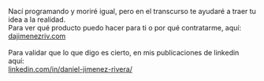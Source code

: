 Nací programando y moriré igual, pero en el transcurso te ayudaré a traer tu idea a la realidad.<br>
Para ver qué producto puedo hacer para ti o por qué contratarme, aquí:<br>
[dajimenezriv.com<br>](https://dajimenezriv.com)<br>
Para validar que lo que digo es cierto, en mis publicaciones de linkedin aquí:<br>
[linkedin.com/in/daniel-jimenez-rivera/](https://www.linkedin.com/in/daniel-jimenez-rivera/)<br>
